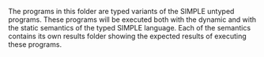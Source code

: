 <!-- Copyright (c) 2014-2016 K Team. All Rights Reserved. -->

The programs in this folder are typed variants of the SIMPLE untyped programs.
These programs will be executed both with the dynamic and with the static
semantics of the typed SIMPLE language.  Each of the semantics contains its
own results folder showing the expected results of executing these programs.

